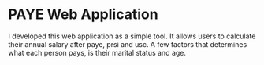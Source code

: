 # PAYE Web Application

I developed this web application as a simple tool. It allows users to calculate their annual salary after paye, prsi and usc. A few factors that determines what each person pays, is their marital status and age.
